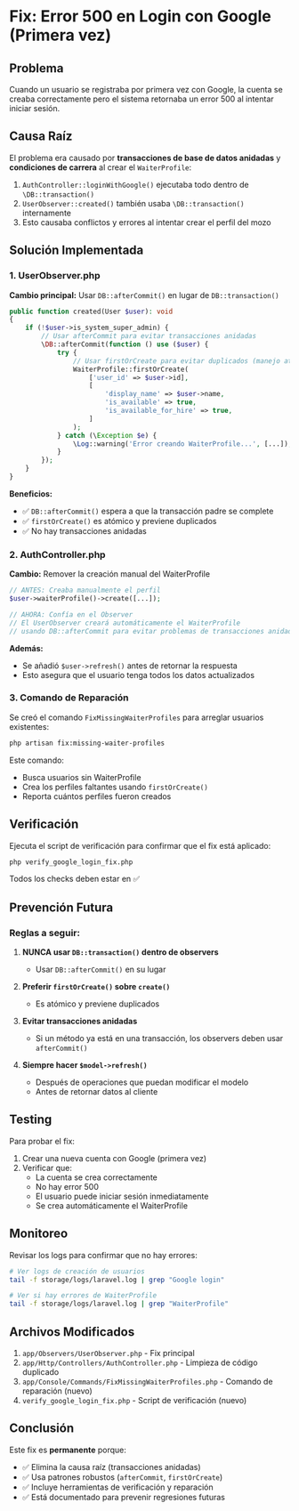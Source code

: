 # Fix: Error 500 en Login con Google (Primera vez)

## Problema
Cuando un usuario se registraba por primera vez con Google, la cuenta se creaba correctamente pero el sistema retornaba un error 500 al intentar iniciar sesión.

## Causa Raíz
El problema era causado por **transacciones de base de datos anidadas** y **condiciones de carrera** al crear el `WaiterProfile`:

1. `AuthController::loginWithGoogle()` ejecutaba todo dentro de `\DB::transaction()`
2. `UserObserver::created()` también usaba `\DB::transaction()` internamente
3. Esto causaba conflictos y errores al intentar crear el perfil del mozo

## Solución Implementada

### 1. UserObserver.php
**Cambio principal:** Usar `DB::afterCommit()` en lugar de `DB::transaction()`

```php
public function created(User $user): void
{
    if (!$user->is_system_super_admin) {
        // Usar afterCommit para evitar transacciones anidadas
        \DB::afterCommit(function () use ($user) {
            try {
                // Usar firstOrCreate para evitar duplicados (manejo atómico)
                WaiterProfile::firstOrCreate(
                    ['user_id' => $user->id],
                    [
                        'display_name' => $user->name,
                        'is_available' => true,
                        'is_available_for_hire' => true,
                    ]
                );
            } catch (\Exception $e) {
                \Log::warning('Error creando WaiterProfile...', [...]);
            }
        });
    }
}
```

**Beneficios:**
- ✅ `DB::afterCommit()` espera a que la transacción padre se complete
- ✅ `firstOrCreate()` es atómico y previene duplicados
- ✅ No hay transacciones anidadas

### 2. AuthController.php
**Cambio:** Remover la creación manual del WaiterProfile

```php
// ANTES: Creaba manualmente el perfil
$user->waiterProfile()->create([...]);

// AHORA: Confía en el Observer
// El UserObserver creará automáticamente el WaiterProfile
// usando DB::afterCommit para evitar problemas de transacciones anidadas
```

**Además:**
- Se añadió `$user->refresh()` antes de retornar la respuesta
- Esto asegura que el usuario tenga todos los datos actualizados

### 3. Comando de Reparación
Se creó el comando `FixMissingWaiterProfiles` para arreglar usuarios existentes:

```bash
php artisan fix:missing-waiter-profiles
```

Este comando:
- Busca usuarios sin WaiterProfile
- Crea los perfiles faltantes usando `firstOrCreate()`
- Reporta cuántos perfiles fueron creados

## Verificación

Ejecuta el script de verificación para confirmar que el fix está aplicado:

```bash
php verify_google_login_fix.php
```

Todos los checks deben estar en ✅

## Prevención Futura

### Reglas a seguir:

1. **NUNCA usar `DB::transaction()` dentro de observers**
   - Usar `DB::afterCommit()` en su lugar
   
2. **Preferir `firstOrCreate()` sobre `create()`**
   - Es atómico y previene duplicados

3. **Evitar transacciones anidadas**
   - Si un método ya está en una transacción, los observers deben usar `afterCommit()`

4. **Siempre hacer `$model->refresh()`**
   - Después de operaciones que puedan modificar el modelo
   - Antes de retornar datos al cliente

## Testing

Para probar el fix:

1. Crear una nueva cuenta con Google (primera vez)
2. Verificar que:
   - La cuenta se crea correctamente
   - No hay error 500
   - El usuario puede iniciar sesión inmediatamente
   - Se crea automáticamente el WaiterProfile

## Monitoreo

Revisar los logs para confirmar que no hay errores:

```bash
# Ver logs de creación de usuarios
tail -f storage/logs/laravel.log | grep "Google login"

# Ver si hay errores de WaiterProfile
tail -f storage/logs/laravel.log | grep "WaiterProfile"
```

## Archivos Modificados

1. `app/Observers/UserObserver.php` - Fix principal
2. `app/Http/Controllers/AuthController.php` - Limpieza de código duplicado
3. `app/Console/Commands/FixMissingWaiterProfiles.php` - Comando de reparación (nuevo)
4. `verify_google_login_fix.php` - Script de verificación (nuevo)

## Conclusión

Este fix es **permanente** porque:
- ✅ Elimina la causa raíz (transacciones anidadas)
- ✅ Usa patrones robustos (`afterCommit`, `firstOrCreate`)
- ✅ Incluye herramientas de verificación y reparación
- ✅ Está documentado para prevenir regresiones futuras
